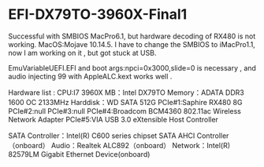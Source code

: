 # EFI-DX79TO-3960X-Final1
Successful with SMBIOS MacPro6.1, but hardware decoding of RX480 is not working. MacOS:Mojave 10.14.5.
I have to change the SMBIOS to iMacPro1.1, now I am working on it , but got stuck at USB.

EmuVariableUEFI.EFI and boot args:npci=0x3000,slide=0 is necessary , and audio injecting 99 with AppleALC.kext works well .

Hardware list :
CPU:I7 3960X 
MB：Intel DX79TO 
Memory：ADATA DDR3 1600 OC 2133MHz 
Harddisk：WD SATA 512G 
PCIe#1:Saphire RX480 8G 
PCIe#2:null 
PCIe#3:null 
PCIe#4:Broadcom BCM4360 802.11ac Wireless Network Adapter 
PCIe#5:VIA USB 3.0 eXtensible Host Controller

SATA Controller：Intel(R) C600 series chipset SATA AHCI Controller（onboard） 
Audio：Realtek ALC892（onboard） 
Network：Intel(R) 82579LM Gigabit Ethernet Device(onboard)
